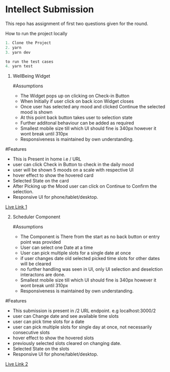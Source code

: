 # Intellect Submission 

This repo has assignment of first two questions given for the round.



How to run the project locally
```js
1. Clone the Project 
2. yarn 
3. yarn dev

to run the test cases 
4. yarn test
```

1. WellBeing Widget 

   #Assumptions
 
   - The Widget pops up on clicking on Check-in Button
   - When Initially if user click on back icon Widget closes
   - Once user has selected any mood and clicked Continue the selected mood is shown
   - At this point back button takes user to selection state
   - Further additonal behaviour can be added as required
   - Smallest mobile size till which UI should fine is 340px however it wont break until 310px
   - Responsiveness is maintained by own understanding.


  #Features
   - This is Present in home i.e / URL
   - user can click Check in Button to check in the daily mood 
   - user will be shown 5 moods on a scale with respective UI
   - hover effect to show the hovered card
   - Selected State on the card
   - After Picking up the Mood user can click on Continue to Confirm the selection.
   - Responsive UI for phone/tablet/desktop.

   [Live Link 1](https://intellect-submission.vercel.app/)



2. Scheduler Component

   #Assumptions
 
   - The Component is There from the start as no back button or entry point was provided
   - User can select one Date at a time 
   - User can pick multiple slots for a single date at once 
   - if user changes date old selected picked time slots for other dates will be cleared
   - no further handling was seen in UI, only UI selection and deselction interactons are done.
   - Smallest mobile size till which UI should fine is 340px however it wont break until 310px
   - Responsiveness is maintained by own understanding.


  #Features
   - This submission is present in /2 URL endpoint. e.g localhost:3000/2
   - user can Change date and see available time slots
   - user can pick time slots for a date 
   - user can pick multiple slots for single day at once, not necessarily consecutive slots
   - hover effect to show the hovered slots
   - previously selected slots cleared on changing date.
   - Selected State on the slots
   - Responsive UI for phone/tablet/desktop.

   [Live Link 2](https://intellect-submission.vercel.app/2)





